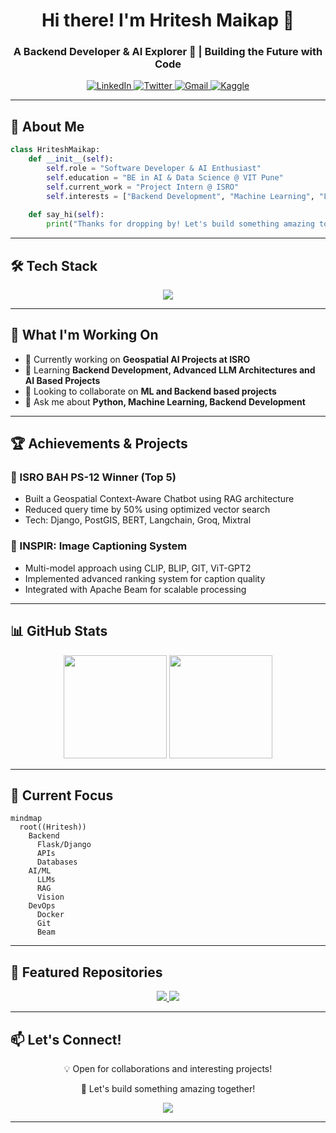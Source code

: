 <h1 align="center">Hi there! I'm Hritesh Maikap 👋</h1>
<h3 align="center">A Backend Developer & AI Explorer 🚀 | Building the Future with Code</h3>

<div align="center">
  <a href="https://www.linkedin.com/in/hritesh-maikap-7aaa76246">
    <img src="https://img.shields.io/badge/LinkedIn-0077B5?style=for-the-badge&logo=linkedin&logoColor=white" alt="LinkedIn"/>
  </a>
  <a href="https://twitter.com/hriteshmaikap">
    <img src="https://img.shields.io/badge/Twitter-1DA1F2?style=for-the-badge&logo=twitter&logoColor=white" alt="Twitter"/>
  </a>
  <a href="mailto:hritesh.maikap@gmail.com">
    <img src="https://img.shields.io/badge/Gmail-D14836?style=for-the-badge&logo=gmail&logoColor=white" alt="Gmail"/>
  </a>
  <a href="https://kaggle.com/hriteshmaikap">
    <img src="https://img.shields.io/badge/Kaggle-20BEFF?style=for-the-badge&logo=kaggle&logoColor=white" alt="Kaggle"/>
  </a>
</div>

---

## 🚀 About Me

```python
class HriteshMaikap:
    def __init__(self):
        self.role = "Software Developer & AI Enthusiast"
        self.education = "BE in AI & Data Science @ VIT Pune"
        self.current_work = "Project Intern @ ISRO"
        self.interests = ["Backend Development", "Machine Learning", "LLMs"]
        
    def say_hi(self):
        print("Thanks for dropping by! Let's build something amazing together! 🚀")
```

---

## 🛠️ Tech Stack
<div align="center">
  <img src="https://skillicons.dev/icons?i=python,cpp,flask,django,pytorch,tensorflow,docker,postgres,git,linux,vscode,postman&perline=6" />
</div>

---

## 💼 What I'm Working On

- 🔭 Currently working on **Geospatial AI Projects at ISRO**
- 🌱 Learning **Backend Development, Advanced LLM Architectures and AI Based Projects**
- 👯 Looking to collaborate on **ML and Backend based projects**
- 💬 Ask me about **Python, Machine Learning, Backend Development**

---

## 🏆 Achievements & Projects

### 🌟 ISRO BAH PS-12 Winner (Top 5)
- Built a Geospatial Context-Aware Chatbot using RAG architecture
- Reduced query time by 50% using optimized vector search
- Tech: Django, PostGIS, BERT, Langchain, Groq, Mixtral

### 🤖 INSPIR: Image Captioning System
- Multi-model approach using CLIP, BLIP, GIT, ViT-GPT2
- Implemented advanced ranking system for caption quality
- Integrated with Apache Beam for scalable processing

---

## 📊 GitHub Stats

<div align="center">
  <img src="https://github-readme-stats-sigma-five.vercel.app/api?username=hriteshmaikap&show_icons=true&theme=radical" height="165"/>
  <img src="https://github-readme-stats-sigma-five.vercel.app/api/top-langs/?username=hriteshmaikap&layout=compact&theme=radical" height="165"/>
</div>

---

## 🎯 Current Focus

```mermaid
mindmap
  root((Hritesh))
    Backend
      Flask/Django
      APIs
      Databases
    AI/ML
      LLMs
      RAG
      Vision
    DevOps
      Docker
      Git
      Beam
```

---

## 🌟 Featured Repositories

<div align="center">
  <a href="https://github.com/IEEE-SB-VIT-Pune/ieeeChat">
    <img src="https://github-readme-stats-sigma-five.vercel.app/api/pin/?username=IEEE-SB-VIT-Pune&repo=ieeeChat&theme=radical" />
  </a>
  <a href="https://github.com/hriteshmaikap/inspir">
    <img src="https://github-readme-stats-sigma-five.vercel.app/api/pin/?username=hriteshmaikap&repo=inspir&theme=radical" />
  </a>
</div>

---

## 📫 Let's Connect!

<div align="center">
  <p>💡 Open for collaborations and interesting projects!</p>
  <p>🌟 Let's build something amazing together!</p>
</div>

<div align="center">
  <img src="https://capsule-render.vercel.app/api?type=waving&color=gradient&height=100&section=footer"/>
</div>

---
